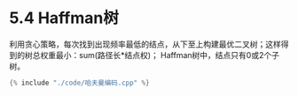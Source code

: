 # 5.4 Haffman树

利用贪心策略，每次找到出现频率最低的结点，从下至上构建最优二叉树；这样得到的树总权重最小：sum(路径长*结点权)；
Haffman树中，结点只有0或2个子树。

```cpp
{% include "./code/哈夫曼编码.cpp" %}
```
